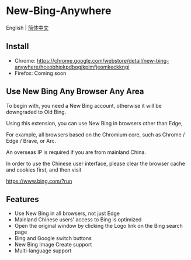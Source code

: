 # New-Bing-Anywhere

English | [简体中文](README.zh-CN.md)


## Install

* Chrome: <https://chrome.google.com/webstore/detail/new-bing-anywhere/hceobhjokpdbogjkplmfjeomkeckkngi>
* Firefox: Coming soon

## Use New Bing Any Browser Any Area

To begin with, you need a New Bing account, otherwise it will be downgraded to Old Bing.

Using this extension, you can use New Bing in browsers other than Edge,

For example, all browsers based on the Chromium core, such as Chrome / Edge / Brave, or Arc.

An overseas IP is required if you are from mainland China.

In order to use the Chinese user interface, please clear the browser cache and cookies first, and then visit

https://www.bing.com/?run

## Features

* Use New Bing in all browsers, not just Edge
* Mainland Chinese users' access to Bing is optimized
* Open the original window by clicking the Logo link on the Bing search page
* Bing and Google switch buttons
* New Bing Image Create support 
* Multi-language support